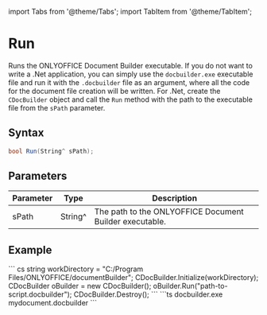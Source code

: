 import Tabs from '@theme/Tabs';
import TabItem from '@theme/TabItem';

# Run

Runs the ONLYOFFICE Document Builder executable. If you do not want to write a .Net application, you can simply use the `docbuilder.exe` executable file and run it with the `.docbuilder` file as an argument, where all the code for the document file creation will be written. For .Net, create the `CDocBuilder` object and call the `Run` method with the path to the executable file from the `sPath` parameter.

## Syntax

```cs
bool Run(String^ sPath);
```

## Parameters

| Parameter | Type    | Description                                             |
| --------- | ------- | ------------------------------------------------------- |
| sPath     | String^ | The path to the ONLYOFFICE Document Builder executable. |

## Example

<Tabs>
    <TabItem value="net" label=".Net">
        ``` cs
        string workDirectory = "C:/Program Files/ONLYOFFICE/documentBuilder";
        CDocBuilder.Initialize(workDirectory);
        CDocBuilder oBuilder = new CDocBuilder();
        oBuilder.Run("path-to-script.docbuilder");
        CDocBuilder.Destroy();
        ```
    </TabItem>
    <TabItem value="builder" label=".docbuilder">
        ```ts
        docbuilder.exe mydocument.docbuilder
        ```
    </TabItem>
</Tabs>
